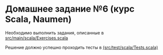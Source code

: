 # Домашнее задание №6 (курс Scala, Naumen)

Необходимо выполнить задания, описанные в
<br><a href='https://github.com/naumen-student/~naumen.scala.course.2024.autumn/tree/master/homeworks/homework_6/src/main/scala'>src/main/scala/Exercises.scala</a>

Решение должно успешно проходить тесты в <a href='https://github.com/naumen-student/~naumen.scala.course.2024.autumn/tree/master/homeworks/homework_6/src/test/scala'>(src/test/scala/Tests.scala)</a> 

